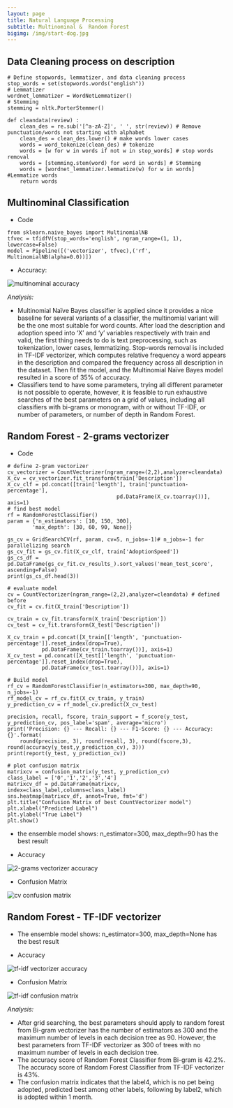 ```yaml
---
layout: page
title: Natural Language Processing
subtitle: Multinominal &  Random Forest
bigimg: /img/start-dog.jpg
---
```


## Data Cleaning process on description

```
# Define stopwords, lemmatizer, and data cleaning process
stop_words = set(stopwords.words("english"))
# Lemmatizer
wordnet_lemmatizer = WordNetLemmatizer()
# Stemming
stemming = nltk.PorterStemmer()

def cleandata(review) :
    clean_des = re.sub('[^a-zA-Z]', ' ', str(review)) # Remove punctuation/words not starting with alphabet
    clean_des = clean_des.lower() # make words lower cases
    words = word_tokenize(clean_des) # tokenize
    words = [w for w in words if not w in stop_words] # stop words removal
    words = [stemming.stem(word) for word in words] # Stemming
    words = [wordnet_lemmatizer.lemmatize(w) for w in words] #Lemmatize words
    return words
```

## Multinominal Classification

* Code

```
from sklearn.naive_bayes import MultinomialNB
tfvec = tfidfV(stop_words='english', ngram_range=(1, 1), lowercase=False)
model = Pipeline([('vectorizer', tfvec),('rf', MultinomialNB(alpha=0.0))])
```

* Accuracy:

![multinominal accuracy](/img/multinominal-accuracy.png)

*Analysis:*
 * Multinomial Naïve Bayes classifier is applied since it provides a nice baseline for several variants of a classifier, the multinomial variant will be the one most suitable for word counts. After load the description and adoption speed into ‘X’ and ‘y’ variables respectively with train and valid, the first thing needs to do is text preprocessing, such as tokenization, lower cases, lemmatizing. Stop-words removal is included in TF-IDF vectorizer, which computes relative frequency a word appears in the description and compared the frequency across all description in the dataset. Then fit the model, and the Multinomial Naïve Bayes model resulted in a score of 35% of accuracy. 
 * Classifiers tend to have some parameters, trying all different parameter is not possible to operate, however, it is feasible to run exhaustive searches of the best parameters on a grid of values, including all classifiers with bi-grams or monogram, with or without TF-IDF, or number of parameters, or number of depth in Random Forest.

## Random Forest - 2-grams vectorizer

* Code

```
# define 2-gram vectorizer
cv_vectorizer = CountVectorizer(ngram_range=(2,2),analyzer=cleandata)
X_cv = cv_vectorizer.fit_transform(train['Description'])
X_cv_clf = pd.concat([train['length'], train['punctuation-percentage'],
                                   pd.DataFrame(X_cv.toarray())], axis=1)
# find best model
rf = RandomForestClassifier()
param = {'n_estimators': [10, 150, 300],
        'max_depth': [30, 60, 90, None]}

gs_cv = GridSearchCV(rf, param, cv=5, n_jobs=-1)# n_jobs=-1 for parallelizing search
gs_cv_fit = gs_cv.fit(X_cv_clf, train['AdoptionSpeed'])
gs_cs_df = pd.DataFrame(gs_cv_fit.cv_results_).sort_values('mean_test_score', ascending=False)
print(gs_cs_df.head(3))

# evaluate model
cv = CountVectorizer(ngram_range=(2,2),analyzer=cleandata) # defined before
cv_fit = cv.fit(X_train['Description'])

cv_train = cv_fit.transform(X_train['Description'])
cv_test = cv_fit.transform(X_test['Description'])

X_cv_train = pd.concat([X_train[['length', 'punctuation-percentage']].reset_index(drop=True),
           pd.DataFrame(cv_train.toarray())], axis=1)
X_cv_test = pd.concat([X_test[['length', 'punctuation-percentage']].reset_index(drop=True),
           pd.DataFrame(cv_test.toarray())], axis=1)

# Build model
rf_cv = RandomForestClassifier(n_estimators=300, max_depth=90, n_jobs=-1)
rf_model_cv = rf_cv.fit(X_cv_train, y_train)
y_prediction_cv = rf_model_cv.predict(X_cv_test)

precision, recall, fscore, train_support = f_score(y_test, y_prediction_cv, pos_label='spam', average='micro')
print('Precision: {} --- Recall: {} --- F1-Score: {} --- Accuracy: {}'.format(
    round(precision, 3), round(recall, 3), round(fscore,3), round(accuracy(y_test,y_prediction_cv), 3)))
print(report(y_test, y_prediction_cv))

# plot confusion matrix
matrixcv = confusion_matrix(y_test, y_prediction_cv)
class_label = ['0','1','2','3','4']
matrixcv_df = pd.DataFrame(matrixcv, index=class_label,columns=class_label)
sns.heatmap(matrixcv_df, annot=True, fmt='d')
plt.title("Confusion Matrix of best CountVectorizer model")
plt.xlabel("Predicted Label")
plt.ylabel("True Label")
plt.show()
```

* the ensemble model shows: n_estimator=300, max_depth=90 has the best result

* Accuracy 

![2-grams vectorizer accuracy](/img/cv-accuracy.png)

* Confusion Matrix

![cv confusion matrix](/img/cv-matrix.png)

## Random Forest - TF-IDF vectorizer

* The ensemble model shows: n_estimator=300, max_depth=None has the best result

* Accuracy

![tf-idf vectorizer accuracy](/img/tfidf-accuracy.png)

* Confusion Matrix

![tf-idf confusion matrix](/img/tfidf-matrix.png)

*Analysis:*
 * After grid searching, the best parameters should apply to random forest from Bi-gram vectorizer has the number of estimators as 300 and the maximum number of levels in each decision tree as 90. However, the best parameters from TF-IDF vectorizer as 300 of trees with no maximum number of levels in each decision tree. 
 * The accuracy score of Random Forest Classifier from Bi-gram is 42.2%. The accuracy score of Random Forest Classifier from TF-IDF vectorizer is 43%.
 * The confusion matrix indicates that the label4, which is no pet being adopted, predicted best among other labels, following by label2, which is adopted within 1 month.

